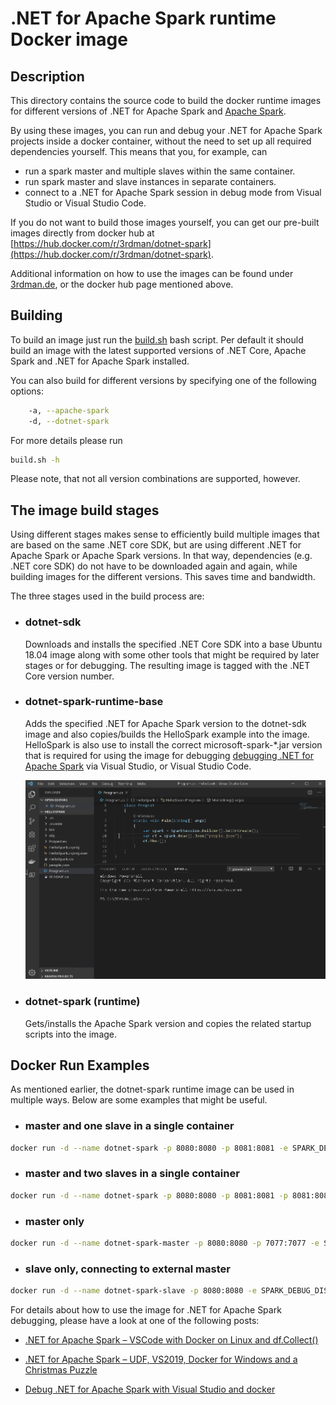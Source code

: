 # .NET for Apache Spark runtime Docker image

## Description

This directory contains the source code to build the docker runtime images for different versions of .NET for Apache Spark and [Apache Spark](https://spark.apache.org).

By using these images, you can run and debug your .NET for Apache Spark projects inside a docker container, without the need to set up all required dependencies yourself. This means that you, for example, can

- run a spark master and multiple slaves within the same container.
- run spark master and slave instances in separate containers.
- connect to a .NET for Apache Spark session in debug mode from Visual Studio or Visual Studio Code.

If you do not want to build those images yourself, you can get our pre-built images directly from docker hub at [https://hub.docker.com/r/3rdman/dotnet-spark](https://hub.docker.com/r/3rdman/dotnet-spark).

Additional information on how to use the images can be found under [3rdman.de](https://3rdman.de/tag/net-for-apache-spark/), or the docker hub page mentioned above.

## Building

To build an image just run the [build.sh](build.sh) bash script. Per default it should build an image with the latest supported versions of .NET Core, Apache Spark and .NET for Apache Spark installed.

You can also build for different versions by specifying one of the following options:

```bash
    -a, --apache-spark
    -d, --dotnet-spark
```

For more details please run

```bash
build.sh -h
```


Please note, that not all version combinations are supported, however.

## The image build stages

Using different stages makes sense to efficiently build multiple images that are based on the same .NET core SDK, but are using different .NET for Apache Spark or Apache Spark versions.
In that way, dependencies (e.g. .NET core SDK) do not have to be downloaded again and again, while building images for the  different versions. This saves time and bandwidth.

The three stages used in the build process are:

- ### **dotnet-sdk**

  Downloads and installs the specified .NET Core SDK into a base Ubuntu 18.04 image along with some other tools that might be required by later stages or for debugging. The resulting image is tagged with the .NET Core version number.

- ### **dotnet-spark-runtime-base**

  Adds the specified .NET for Apache Spark version to the dotnet-sdk image and also copies/builds the HelloSpark example into the image. HelloSpark is also use to install the correct microsoft-spark-*.jar version that is required for using the image for debugging [debugging .NET for Apache Spark](https://docs.microsoft.com/en-us/dotnet/spark/how-to-guides/debug) via Visual Studio, or Visual Studio Code.


  ![Debug](img/dotnet-spark-vsc-debug.gif)

- ### **dotnet-spark (runtime)**

  Gets/installs the Apache Spark version and copies the related startup scripts into the image.

## Docker Run Examples

As mentioned earlier, the dotnet-spark runtime image can be used in multiple ways. Below are some examples that might be useful.

- ### master and one slave in a single container

 ```bash
docker run -d --name dotnet-spark -p 8080:8080 -p 8081:8081 -e SPARK_DEBUG_DISABLED=true 3rdman/dotnet-spark:latest
```

- ### master and two slaves in a single container

```bash
docker run -d --name dotnet-spark -p 8080:8080 -p 8081:8081 -p 8081:8081 -e SPARK_DEBUG_DISABLED=true -e SPARK_WORKER_INSTANCES=2 3rdman/dotnet-spark:latest
```

- ### master only

```bash
docker run -d --name dotnet-spark-master -p 8080:8080 -p 7077:7077 -e SPARK_DEBUG_DISABLED=true -e SPARK_WORKER_INSTANCES=0 3rdman/dotnet-spark:latest
```

- ### slave only, connecting to external master

```bash
docker run -d --name dotnet-spark-slave -p 8080:8080 -e SPARK_DEBUG_DISABLED=true -e SPARK_MASTER_DISABLED=true -e SPARK_MASTER_URL="spark://master-hostname:7077" 3rdman/dotnet-spark:latest
```

For details about how to use the image for .NET for Apache Spark debugging, please have a look at one of the following posts:

- [.NET for Apache Spark – VSCode with Docker on Linux and df.Collect()](https://3rdman.de/2020/01/net-for-apache-spark-visual-studio-code-with-docker-on-linux/)

- [.NET for Apache Spark – UDF, VS2019, Docker for Windows and a Christmas Puzzle](https://3rdman.de/2019/12/net-for-apache-spark-udf-vs2019-docker-for-windows-and-a-christmas-puzzle/)

- [Debug .NET for Apache Spark with Visual Studio and docker](https://3rdman.de/2019/10/debug-net-for-apache-spark-with-visual-studio-and-docker/)
